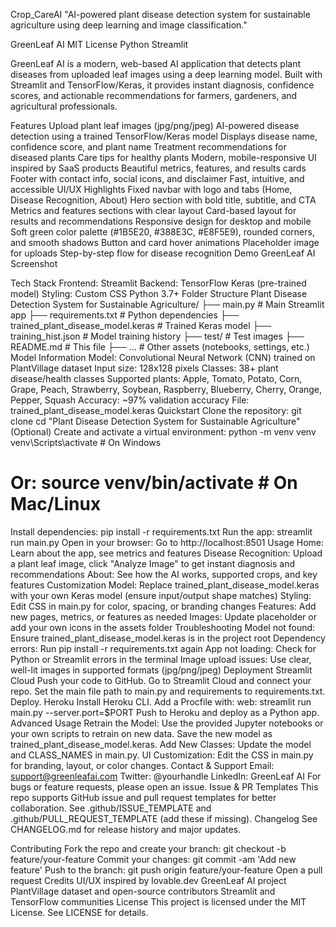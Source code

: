 Crop_CareAI
"AI-powered plant disease detection system for sustainable agriculture using deep learning and image classification."

GreenLeaf AI
MIT License Python Streamlit

GreenLeaf AI is a modern, web-based AI application that detects plant diseases from uploaded leaf images using a deep learning model. Built with Streamlit and TensorFlow/Keras, it provides instant diagnosis, confidence scores, and actionable recommendations for farmers, gardeners, and agricultural professionals.

Features
Upload plant leaf images (jpg/png/jpeg)
AI-powered disease detection using a trained TensorFlow/Keras model
Displays disease name, confidence score, and plant name
Treatment recommendations for diseased plants
Care tips for healthy plants
Modern, mobile-responsive UI inspired by SaaS products
Beautiful metrics, features, and results cards
Footer with contact info, social icons, and disclaimer
Fast, intuitive, and accessible
UI/UX Highlights
Fixed navbar with logo and tabs (Home, Disease Recognition, About)
Hero section with bold title, subtitle, and CTA
Metrics and features sections with clear layout
Card-based layout for results and recommendations
Responsive design for desktop and mobile
Soft green color palette (#1B5E20, #388E3C, #E8F5E9), rounded corners, and smooth shadows
Button and card hover animations
Placeholder image for uploads
Step-by-step flow for disease recognition
Demo
GreenLeaf AI Screenshot

Tech Stack
Frontend: Streamlit
Backend: TensorFlow Keras (pre-trained model)
Styling: Custom CSS
Python 3.7+
Folder Structure
Plant Disease Detection System for Sustainable Agriculture/
├── main.py                  # Main Streamlit app
├── requirements.txt         # Python dependencies
├── trained_plant_disease_model.keras  # Trained Keras model
├── training_hist.json       # Model training history
├── test/                    # Test images
├── README.md                # This file
├── ...                      # Other assets (notebooks, settings, etc.)
Model Information
Model: Convolutional Neural Network (CNN) trained on PlantVillage dataset
Input size: 128x128 pixels
Classes: 38+ plant disease/health classes
Supported plants: Apple, Tomato, Potato, Corn, Grape, Peach, Strawberry, Soybean, Raspberry, Blueberry, Cherry, Orange, Pepper, Squash
Accuracy: ~97% validation accuracy
File: trained_plant_disease_model.keras
Quickstart
Clone the repository:
git clone <your-repo-url>
cd "Plant Disease Detection System for Sustainable Agriculture"
(Optional) Create and activate a virtual environment:
python -m venv venv
venv\Scripts\activate  # On Windows
# Or: source venv/bin/activate  # On Mac/Linux
Install dependencies:
pip install -r requirements.txt
Run the app:
streamlit run main.py
Open in your browser:
Go to http://localhost:8501
Usage
Home: Learn about the app, see metrics and features
Disease Recognition: Upload a plant leaf image, click "Analyze Image" to get instant diagnosis and recommendations
About: See how the AI works, supported crops, and key features
Customization
Model: Replace trained_plant_disease_model.keras with your own Keras model (ensure input/output shape matches)
Styling: Edit CSS in main.py for color, spacing, or branding changes
Features: Add new pages, metrics, or features as needed
Images: Update placeholder or add your own icons in the assets folder
Troubleshooting
Model not found: Ensure trained_plant_disease_model.keras is in the project root
Dependency errors: Run pip install -r requirements.txt again
App not loading: Check for Python or Streamlit errors in the terminal
Image upload issues: Use clear, well-lit images in supported formats (jpg/png/jpeg)
Deployment
Streamlit Cloud
Push your code to GitHub.
Go to Streamlit Cloud and connect your repo.
Set the main file path to main.py and requirements to requirements.txt.
Deploy.
Heroku
Install Heroku CLI.
Add a Procfile with:
web: streamlit run main.py --server.port=$PORT
Push to Heroku and deploy as a Python app.
Advanced Usage
Retrain the Model:
Use the provided Jupyter notebooks or your own scripts to retrain on new data.
Save the new model as trained_plant_disease_model.keras.
Add New Classes:
Update the model and CLASS_NAMES in main.py.
UI Customization:
Edit the CSS in main.py for branding, layout, or color changes.
Contact & Support
Email: support@greenleafai.com
Twitter: @yourhandle
LinkedIn: GreenLeaf AI
For bugs or feature requests, please open an issue.
Issue & PR Templates
This repo supports GitHub issue and pull request templates for better collaboration.
See .github/ISSUE_TEMPLATE and .github/PULL_REQUEST_TEMPLATE (add these if missing).
Changelog
See CHANGELOG.md for release history and major updates.

Contributing
Fork the repo and create your branch: git checkout -b feature/your-feature
Commit your changes: git commit -am 'Add new feature'
Push to the branch: git push origin feature/your-feature
Open a pull request
Credits
UI/UX inspired by lovable.dev GreenLeaf AI project
PlantVillage dataset and open-source contributors
Streamlit and TensorFlow communities
License
This project is licensed under the MIT License. See LICENSE for details.
